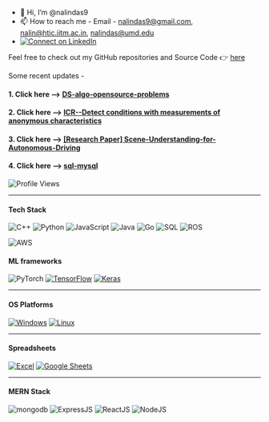 - 👋 Hi, I’m @nalindas9
- 📫 How to reach me - Email - nalindas9@gmail.com, nalin@htic.iitm.ac.in, nalindas@umd.edu
- [![Connect on LinkedIn](https://img.shields.io/badge/LinkedIn-Connect-blue?logo=linkedin)](https://www.linkedin.com/in/nalin-das/)

Feel free to check out my GitHub repositories and Source Code 👉 [here](https://github.com/nalindas9?tab=repositories)

Some recent updates - 
#### 1. Click here --> [DS-algo-opensource-problems](https://github.com/nalindas9/ds-algo-opensource-problems/tree/main)
#### 2. Click here --> [ICR--Detect conditions with measurements of anonymous characteristics](https://github.com/nalindas9/ICR---Identifying-Age-Related-Conditions)
#### 3. Click here --> [[Research Paper] Scene-Understanding-for-Autonomous-Driving](https://github.com/nalindas9/Scene-Understanding-for-Autonomous-Driving.git)
#### 4. Click here --> [sql-mysql](https://github.com/nalindas9/sql-mysql)
   
![Profile Views](https://komarev.com/ghpvc/?username=nalindas9)

-------------------------------------------------------------------------------------------------------------------------------------
#### Tech Stack
![C++](https://img.shields.io/badge/C++-blue.svg?style=flat-square&logo=c%2B%2B)
![Python](https://img.shields.io/badge/Python-blue.svg?style=flat-square&logo=python)
![JavaScript](https://img.shields.io/badge/JavaScript-blue.svg?style=flat-square&logo=javascript)
![Java](https://img.shields.io/badge/Java-blue.svg?style=flat-square&logo=java)
![Go](https://img.shields.io/badge/Golang-blue.svg?style=flat-square&logo=go)
![SQL](https://img.shields.io/badge/SQL-blue.svg?style=flat-square&logo=microsoft-sql-server)
![ROS](https://img.shields.io/badge/ROS-blue.svg?style=flat-square&logo=ros)

![AWS](https://img.shields.io/badge/AWS-blue.svg?style=flat-square&logo=amazon-aws)

#### ML frameworks 
![PyTorch](https://img.shields.io/badge/PyTorch-%23EE4C2C.svg?style=for-the-badge&logo=PyTorch&logoColor=orange&color=blue)
[![TensorFlow](https://img.shields.io/badge/TensorFlow-%23FF6F00.svg?style=for-the-badge&logo=TensorFlow&logoColor=white&color=blue)]()
[![Keras](https://img.shields.io/badge/Keras-%446600.svg?style=for-the-badge&logo=Keras&logoColor=white&color=blue)]()

-------------------------------------------------------------------------------------------------------------------------------------
#### OS Platforms
[![Windows](https://img.shields.io/badge/Windows--blue?logo=windows)](https://shields.io/)
[![Linux](https://img.shields.io/badge/Linux--red?logo=linux)](https://shields.io/)

-------------------------------------------------------------------------------------------------------------------------------------
#### Spreadsheets
[![Excel](https://img.shields.io/badge/Excel-32C03C?style=for-the-badge&logo=microsoft-excel&logoColor=white&color=blue)](https://www.microsoft.com/en-in/microsoft-365/excel)
[![Google Sheets](https://img.shields.io/badge/Google_Sheets-34A853?style=for-the-badge&logo=google-sheets&logoColor=white&color=blue)](https://www.google.com/sheets/about/)

-------------------------------------------------------------------------------------------------------------------------------------
#### MERN Stack

![mongodb](https://img.shields.io/badge/mongodb-blue.svg?style=flat&logo=mongodb)
![ExpressJS](https://img.shields.io/badge/ExpressJS-blue.svg?style=flat&logo=express)
![ReactJS](https://img.shields.io/badge/ReactJS-blue.svg?style=flat&logo=react)
![NodeJS](https://img.shields.io/badge/NodeJS-blue.svg?style=flat&logo=node.js)

<!--
![hackerank-ratings](https://github.com/nalindas9/nalindas9/assets/44141068/3e5b5a28-cbf2-4c94-bb46-f85cbf68edb9)


[profile](https://www.hackerrank.com/nalindas9?badge=30-days-of-code&stars=2&level=1&hr_r=1&utm_campaign=social-buttons&utm_medium=linkedin&utm_source=badge_share&social=linkedin)
-->
<!---
nalindas9/nalindas9 is a ✨ special ✨ repository because its `README.md` (this file) appears on your GitHub profile.
You can click the Preview link to take a look at your changes.
- 👀 I’m interested in CV/Perception, AI/ML, Robotics
| CV/Perception | AI/ML | Robotics
--->
